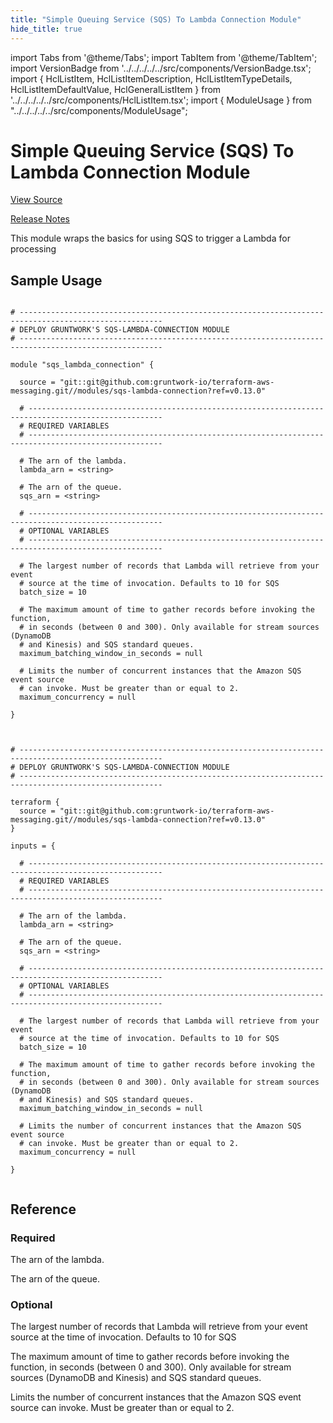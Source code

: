 ```yaml
---
title: "Simple Queuing Service (SQS) To Lambda Connection Module"
hide_title: true
---
```


import Tabs from '@theme/Tabs';
import TabItem from '@theme/TabItem';
import VersionBadge from '../../../../../src/components/VersionBadge.tsx';
import { HclListItem, HclListItemDescription, HclListItemTypeDetails, HclListItemDefaultValue, HclGeneralListItem } from '../../../../../src/components/HclListItem.tsx';
import { ModuleUsage } from "../../../../../src/components/ModuleUsage";

<VersionBadge repoTitle="AWS Messaging" version="0.13.0" lastModifiedVersion="0.13.0"/>

# Simple Queuing Service (SQS) To Lambda Connection Module

<a href="https://github.com/gruntwork-io/terraform-aws-messaging/tree/v0.13.0/modules/sqs-lambda-connection" className="link-button" title="View the source code for this module in GitHub.">View Source</a>

<a href="https://github.com/gruntwork-io/terraform-aws-messaging/releases/tag/v0.13.0" className="link-button" title="Release notes for only versions which impacted this module.">Release Notes</a>

This module wraps the basics for using SQS to trigger a Lambda for processing

## Sample Usage

<Tabs>
<TabItem value="terraform" label="Terraform" default>

```hcl title="main.tf"

# ------------------------------------------------------------------------------------------------------
# DEPLOY GRUNTWORK'S SQS-LAMBDA-CONNECTION MODULE
# ------------------------------------------------------------------------------------------------------

module "sqs_lambda_connection" {

  source = "git::git@github.com:gruntwork-io/terraform-aws-messaging.git//modules/sqs-lambda-connection?ref=v0.13.0"

  # ----------------------------------------------------------------------------------------------------
  # REQUIRED VARIABLES
  # ----------------------------------------------------------------------------------------------------

  # The arn of the lambda.
  lambda_arn = <string>

  # The arn of the queue.
  sqs_arn = <string>

  # ----------------------------------------------------------------------------------------------------
  # OPTIONAL VARIABLES
  # ----------------------------------------------------------------------------------------------------

  # The largest number of records that Lambda will retrieve from your event
  # source at the time of invocation. Defaults to 10 for SQS
  batch_size = 10

  # The maximum amount of time to gather records before invoking the function,
  # in seconds (between 0 and 300). Only available for stream sources (DynamoDB
  # and Kinesis) and SQS standard queues.
  maximum_batching_window_in_seconds = null

  # Limits the number of concurrent instances that the Amazon SQS event source
  # can invoke. Must be greater than or equal to 2.
  maximum_concurrency = null

}


```

</TabItem>
<TabItem value="terragrunt" label="Terragrunt" default>

```hcl title="terragrunt.hcl"

# ------------------------------------------------------------------------------------------------------
# DEPLOY GRUNTWORK'S SQS-LAMBDA-CONNECTION MODULE
# ------------------------------------------------------------------------------------------------------

terraform {
  source = "git::git@github.com:gruntwork-io/terraform-aws-messaging.git//modules/sqs-lambda-connection?ref=v0.13.0"
}

inputs = {

  # ----------------------------------------------------------------------------------------------------
  # REQUIRED VARIABLES
  # ----------------------------------------------------------------------------------------------------

  # The arn of the lambda.
  lambda_arn = <string>

  # The arn of the queue.
  sqs_arn = <string>

  # ----------------------------------------------------------------------------------------------------
  # OPTIONAL VARIABLES
  # ----------------------------------------------------------------------------------------------------

  # The largest number of records that Lambda will retrieve from your event
  # source at the time of invocation. Defaults to 10 for SQS
  batch_size = 10

  # The maximum amount of time to gather records before invoking the function,
  # in seconds (between 0 and 300). Only available for stream sources (DynamoDB
  # and Kinesis) and SQS standard queues.
  maximum_batching_window_in_seconds = null

  # Limits the number of concurrent instances that the Amazon SQS event source
  # can invoke. Must be greater than or equal to 2.
  maximum_concurrency = null

}


```

</TabItem>
</Tabs>




## Reference

<Tabs>
<TabItem value="inputs" label="Inputs" default>

### Required

<HclListItem name="lambda_arn" requirement="required" type="string">
<HclListItemDescription>

The arn of the lambda.

</HclListItemDescription>
</HclListItem>

<HclListItem name="sqs_arn" requirement="required" type="string">
<HclListItemDescription>

The arn of the queue.

</HclListItemDescription>
</HclListItem>

### Optional

<HclListItem name="batch_size" requirement="optional" type="number">
<HclListItemDescription>

The largest number of records that Lambda will retrieve from your event source at the time of invocation. Defaults to 10 for SQS

</HclListItemDescription>
<HclListItemDefaultValue defaultValue="10"/>
</HclListItem>

<HclListItem name="maximum_batching_window_in_seconds" requirement="optional" type="number">
<HclListItemDescription>

The maximum amount of time to gather records before invoking the function, in seconds (between 0 and 300). Only available for stream sources (DynamoDB and Kinesis) and SQS standard queues.

</HclListItemDescription>
<HclListItemDefaultValue defaultValue="null"/>
</HclListItem>

<HclListItem name="maximum_concurrency" requirement="optional" type="number">
<HclListItemDescription>

Limits the number of concurrent instances that the Amazon SQS event source can invoke. Must be greater than or equal to 2.

</HclListItemDescription>
<HclListItemDefaultValue defaultValue="null"/>
</HclListItem>

</TabItem>
<TabItem value="outputs" label="Outputs">

<HclListItem name="function_arn">
</HclListItem>

</TabItem>
</Tabs>

<!-- ##DOCS-SOURCER-START
{
  "originalSources": [
    "https://github.com/gruntwork-io/terraform-aws-messaging/tree/v0.13.0/modules/sqs-lambda-connection/readme.md",
    "https://github.com/gruntwork-io/terraform-aws-messaging/tree/v0.13.0/modules/sqs-lambda-connection/variables.tf",
    "https://github.com/gruntwork-io/terraform-aws-messaging/tree/v0.13.0/modules/sqs-lambda-connection/outputs.tf"
  ],
  "sourcePlugin": "module-catalog-api",
  "hash": "31f3f797307fabb00273c823504ecb5a"
}
##DOCS-SOURCER-END -->
